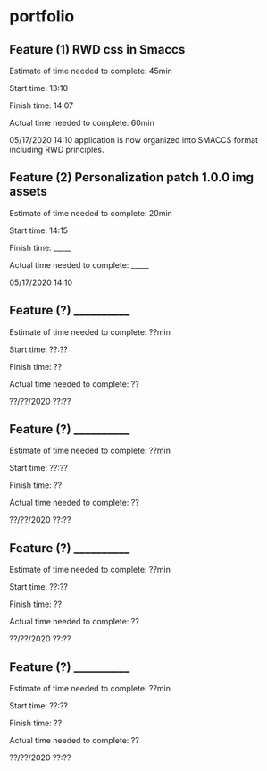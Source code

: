 # portfolio



## Feature (1) RWD css in Smaccs

Estimate of time needed to complete: 45min

Start time: 13:10

Finish time: 14:07

Actual time needed to complete: 60min

05/17/2020 14:10 application is now organized into SMACCS format including RWD principles. 

## Feature (2) Personalization patch 1.0.0 img assets

Estimate of time needed to complete: 20min

Start time: 14:15

Finish time: _____

Actual time needed to complete: _____

05/17/2020 14:10

## Feature (?) __________

Estimate of time needed to complete: ??min

Start time: ??:??

Finish time: ??

Actual time needed to complete: ??

??/??/2020 ??:??

## Feature (?) __________

Estimate of time needed to complete: ??min

Start time: ??:??

Finish time: ??

Actual time needed to complete: ??

??/??/2020 ??:??

## Feature (?) __________

Estimate of time needed to complete: ??min

Start time: ??:??

Finish time: ??

Actual time needed to complete: ??

??/??/2020 ??:??

## Feature (?) __________

Estimate of time needed to complete: ??min

Start time: ??:??

Finish time: ??

Actual time needed to complete: ??

??/??/2020 ??:??